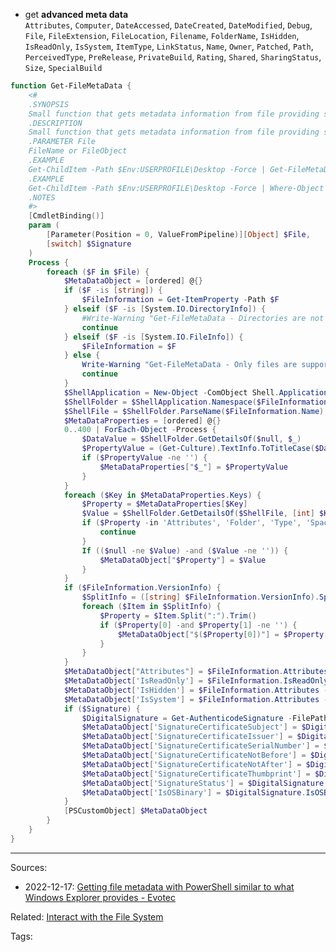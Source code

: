 - get **advanced meta data**    
  ` Attributes `, ` Computer `, ` DateAccessed `, ` DateCreated `, ` DateModified `, ` Debug `, ` File `, ` FileExtension `, ` FileLocation `, ` Filename `, ` FolderName `, ` IsHidden `, ` IsReadOnly `, ` IsSystem `, ` ItemType `, ` LinkStatus `, ` Name `, ` Owner `, ` Patched `, ` Path `, ` PerceivedType `, ` PreRelease `, ` PrivateBuild `, ` Rating `, ` Shared `, ` SharingStatus `, ` Size `, ` SpecialBuild `

```powershell
function Get-FileMetaData {
    <#
    .SYNOPSIS
    Small function that gets metadata information from file providing similar output to what Explorer shows when viewing file
    .DESCRIPTION
    Small function that gets metadata information from file providing similar output to what Explorer shows when viewing file
    .PARAMETER File
    FileName or FileObject
    .EXAMPLE
    Get-ChildItem -Path $Env:USERPROFILE\Desktop -Force | Get-FileMetaData | Out-HtmlView -ScrollX -Filtering -AllProperties
    .EXAMPLE
    Get-ChildItem -Path $Env:USERPROFILE\Desktop -Force | Where-Object { $_.Attributes -like '*Hidden*' } | Get-FileMetaData | Out-HtmlView -ScrollX -Filtering -AllProperties
    .NOTES
    #>
    [CmdletBinding()]
    param (
        [Parameter(Position = 0, ValueFromPipeline)][Object] $File,
        [switch] $Signature
    )
    Process {
        foreach ($F in $File) {
            $MetaDataObject = [ordered] @{}
            if ($F -is [string]) {
                $FileInformation = Get-ItemProperty -Path $F
            } elseif ($F -is [System.IO.DirectoryInfo]) {
                #Write-Warning "Get-FileMetaData - Directories are not supported. Skipping $F."
                continue
            } elseif ($F -is [System.IO.FileInfo]) {
                $FileInformation = $F
            } else {
                Write-Warning "Get-FileMetaData - Only files are supported. Skipping $F."
                continue
            }
            $ShellApplication = New-Object -ComObject Shell.Application
            $ShellFolder = $ShellApplication.Namespace($FileInformation.Directory.FullName)
            $ShellFile = $ShellFolder.ParseName($FileInformation.Name)
            $MetaDataProperties = [ordered] @{}
            0..400 | ForEach-Object -Process {
                $DataValue = $ShellFolder.GetDetailsOf($null, $_)
                $PropertyValue = (Get-Culture).TextInfo.ToTitleCase($DataValue.Trim()).Replace(' ', '')
                if ($PropertyValue -ne '') {
                    $MetaDataProperties["$_"] = $PropertyValue
                }
            }
            foreach ($Key in $MetaDataProperties.Keys) {
                $Property = $MetaDataProperties[$Key]
                $Value = $ShellFolder.GetDetailsOf($ShellFile, [int] $Key)
                if ($Property -in 'Attributes', 'Folder', 'Type', 'SpaceFree', 'TotalSize', 'SpaceUsed') {
                    continue
                }
                If (($null -ne $Value) -and ($Value -ne '')) {
                    $MetaDataObject["$Property"] = $Value
                }
            }
            if ($FileInformation.VersionInfo) {
                $SplitInfo = ([string] $FileInformation.VersionInfo).Split([char]13)
                foreach ($Item in $SplitInfo) {
                    $Property = $Item.Split(":").Trim()
                    if ($Property[0] -and $Property[1] -ne '') {
                        $MetaDataObject["$($Property[0])"] = $Property[1]
                    }
                }
            }
            $MetaDataObject["Attributes"] = $FileInformation.Attributes
            $MetaDataObject['IsReadOnly'] = $FileInformation.IsReadOnly
            $MetaDataObject['IsHidden'] = $FileInformation.Attributes -like '*Hidden*'
            $MetaDataObject['IsSystem'] = $FileInformation.Attributes -like '*System*'
            if ($Signature) {
                $DigitalSignature = Get-AuthenticodeSignature -FilePath $FileInformation.Fullname
                $MetaDataObject['SignatureCertificateSubject'] = $DigitalSignature.SignerCertificate.Subject
                $MetaDataObject['SignatureCertificateIssuer'] = $DigitalSignature.SignerCertificate.Issuer
                $MetaDataObject['SignatureCertificateSerialNumber'] = $DigitalSignature.SignerCertificate.SerialNumber
                $MetaDataObject['SignatureCertificateNotBefore'] = $DigitalSignature.SignerCertificate.NotBefore
                $MetaDataObject['SignatureCertificateNotAfter'] = $DigitalSignature.SignerCertificate.NotAfter
                $MetaDataObject['SignatureCertificateThumbprint'] = $DigitalSignature.SignerCertificate.Thumbprint
                $MetaDataObject['SignatureStatus'] = $DigitalSignature.Status
                $MetaDataObject['IsOSBinary'] = $DigitalSignature.IsOSBinary
            }
            [PSCustomObject] $MetaDataObject
        }
    }
}
```


---
Sources:
- 2022-12-17: [Getting file metadata with PowerShell similar to what Windows Explorer provides - Evotec](https://evotec.xyz/getting-file-metadata-with-powershell-similar-to-what-windows-explorer-provides/)

Related:
[Interact with the File System](filesystem/Interact%20with%20the%20File%20System.md)

Tags:
